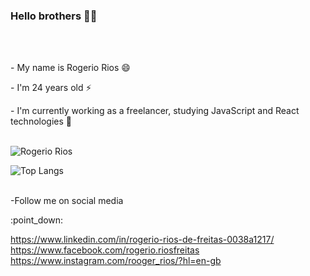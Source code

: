 ### Hello brothers 👋👋
<br>
<br>
<p>- My name is Rogerio Rios 😄 </p>
<p>- I'm 24 years old ⚡</p>
- I'm currently working as a freelancer, studying JavaScript and React technologies 🔭
<br>
<br>


![Rogerio Rios](https://github-readme-stats.vercel.app/api?username=Rogeriorios23&show_icons=true&theme=transparent)

![Top Langs](https://github-readme-stats.vercel.app/api/top-langs/?username=rogeriorios23&hide_progress=true)
<br>
<br>
<p>-Follow me on social media</p> 
:point_down:

https://www.linkedin.com/in/rogerio-rios-de-freitas-0038a1217/
<br>
https://www.facebook.com/rogerio.riosfreitas
<br>
https://www.instagram.com/rooger_rios/?hl=en-gb




